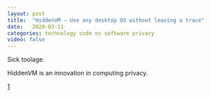 ```yaml
---
layout: post
title:  "HiddenVM — Use any desktop OS without leaving a trace"
date:   2020-03-11
categories: technology code os software privacy
video: false
---
```


Sick toolage.  

HiddenVM is an innovation in computing privacy.

[1]

[1]: //github.com/aforensics/HiddenVM

